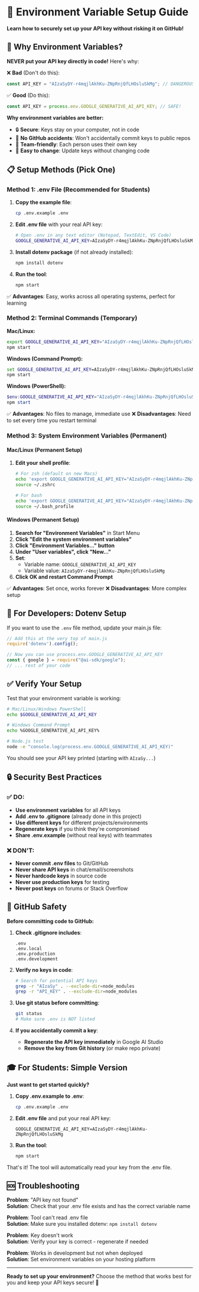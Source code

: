 # 🔐 Environment Variable Setup Guide

**Learn how to securely set up your API key without risking it on GitHub!**

## 🚨 Why Environment Variables?

**NEVER put your API key directly in code!** Here's why:

❌ **Bad** (Don't do this):
```javascript
const API_KEY = "AIzaSyDY-r4mqjlAkhKu-ZNpRnjQfLHOsluSkMg"; // DANGEROUS!
```

✅ **Good** (Do this):
```javascript
const API_KEY = process.env.GOOGLE_GENERATIVE_AI_API_KEY; // SAFE!
```

**Why environment variables are better:**
- 🔒 **Secure**: Keys stay on your computer, not in code
- 🚫 **No GitHub accidents**: Won't accidentally commit keys to public repos
- 👥 **Team-friendly**: Each person uses their own key
- 🔄 **Easy to change**: Update keys without changing code

## 📋 Setup Methods (Pick One)

### Method 1: .env File (Recommended for Students)

1. **Copy the example file**:
   ```bash
   cp .env.example .env
   ```

2. **Edit .env file** with your real API key:
   ```bash
   # Open .env in any text editor (Notepad, TextEdit, VS Code)
   GOOGLE_GENERATIVE_AI_API_KEY=AIzaSyDY-r4mqjlAkhKu-ZNpRnjQfLHOsluSkMg
   ```

3. **Install dotenv package** (if not already installed):
   ```bash
   npm install dotenv
   ```

4. **Run the tool**:
   ```bash
   npm start
   ```

✅ **Advantages**: Easy, works across all operating systems, perfect for learning

### Method 2: Terminal Commands (Temporary)

**Mac/Linux:**
```bash
export GOOGLE_GENERATIVE_AI_API_KEY="AIzaSyDY-r4mqjlAkhKu-ZNpRnjQfLHOsluSkMg"
npm start
```

**Windows (Command Prompt):**
```cmd
set GOOGLE_GENERATIVE_AI_API_KEY=AIzaSyDY-r4mqjlAkhKu-ZNpRnjQfLHOsluSkMg
npm start
```

**Windows (PowerShell):**
```powershell
$env:GOOGLE_GENERATIVE_AI_API_KEY="AIzaSyDY-r4mqjlAkhKu-ZNpRnjQfLHOsluSkMg"
npm start
```

✅ **Advantages**: No files to manage, immediate use
❌ **Disadvantages**: Need to set every time you restart terminal

### Method 3: System Environment Variables (Permanent)

#### Mac/Linux (Permanent Setup)
1. **Edit your shell profile**:
   ```bash
   # For zsh (default on new Macs)
   echo 'export GOOGLE_GENERATIVE_AI_API_KEY="AIzaSyDY-r4mqjlAkhKu-ZNpRnjQfLHOsluSkMg"' >> ~/.zshrc
   source ~/.zshrc
   
   # For bash
   echo 'export GOOGLE_GENERATIVE_AI_API_KEY="AIzaSyDY-r4mqjlAkhKu-ZNpRnjQfLHOsluSkMg"' >> ~/.bash_profile
   source ~/.bash_profile
   ```

#### Windows (Permanent Setup)
1. **Search for "Environment Variables"** in Start Menu
2. **Click "Edit the system environment variables"**
3. **Click "Environment Variables..." button**
4. **Under "User variables", click "New..."**
5. **Set**:
   - Variable name: `GOOGLE_GENERATIVE_AI_API_KEY`
   - Variable value: `AIzaSyDY-r4mqjlAkhKu-ZNpRnjQfLHOsluSkMg`
6. **Click OK and restart Command Prompt**

✅ **Advantages**: Set once, works forever
❌ **Disadvantages**: More complex setup

## 🔧 For Developers: Dotenv Setup

If you want to use the `.env` file method, update your main.js file:

```javascript
// Add this at the very top of main.js
require('dotenv').config();

// Now you can use process.env.GOOGLE_GENERATIVE_AI_API_KEY
const { google } = require("@ai-sdk/google");
// ... rest of your code
```

## ✅ Verify Your Setup

Test that your environment variable is working:

```bash
# Mac/Linux/Windows PowerShell
echo $GOOGLE_GENERATIVE_AI_API_KEY

# Windows Command Prompt  
echo %GOOGLE_GENERATIVE_AI_API_KEY%

# Node.js test
node -e "console.log(process.env.GOOGLE_GENERATIVE_AI_API_KEY)"
```

You should see your API key printed (starting with `AIzaSy...`)

## 🔒 Security Best Practices

### ✅ DO:
- **Use environment variables** for all API keys
- **Add .env to .gitignore** (already done in this project)
- **Use different keys** for different projects/environments
- **Regenerate keys** if you think they're compromised
- **Share .env.example** (without real keys) with teammates

### ❌ DON'T:
- **Never commit .env files** to Git/GitHub
- **Never share API keys** in chat/email/screenshots
- **Never hardcode keys** in source code
- **Never use production keys** for testing
- **Never post keys** on forums or Stack Overflow

## 🚨 GitHub Safety

**Before committing code to GitHub:**

1. **Check .gitignore includes**:
   ```
   .env
   .env.local
   .env.production
   .env.development
   ```

2. **Verify no keys in code**:
   ```bash
   # Search for potential API keys
   grep -r "AIzaSy" . --exclude-dir=node_modules
   grep -r "API_KEY" . --exclude-dir=node_modules
   ```

3. **Use git status before committing**:
   ```bash
   git status
   # Make sure .env is NOT listed
   ```

4. **If you accidentally commit a key**:
   - **Regenerate the API key immediately** in Google AI Studio
   - **Remove the key from Git history** (or make repo private)

## 🎓 For Students: Simple Version

**Just want to get started quickly?**

1. **Copy .env.example to .env**:
   ```bash
   cp .env.example .env
   ```

2. **Edit .env file** and put your real API key:
   ```
   GOOGLE_GENERATIVE_AI_API_KEY=AIzaSyDY-r4mqjlAkhKu-ZNpRnjQfLHOsluSkMg
   ```

3. **Run the tool**:
   ```bash
   npm start
   ```

That's it! The tool will automatically read your key from the .env file.

## 🆘 Troubleshooting

**Problem**: "API key not found"  
**Solution**: Check that your .env file exists and has the correct variable name

**Problem**: Tool can't read .env file  
**Solution**: Make sure you installed dotenv: `npm install dotenv`

**Problem**: Key doesn't work  
**Solution**: Verify your key is correct - regenerate if needed

**Problem**: Works in development but not when deployed  
**Solution**: Set environment variables on your hosting platform

---

**Ready to set up your environment?** Choose the method that works best for you and keep your API keys secure! 🔐